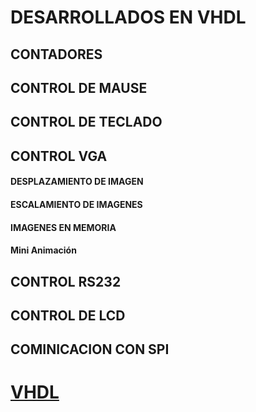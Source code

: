 # DESARROLLADOS EN VHDL

## CONTADORES

##  CONTROL DE MAUSE

## CONTROL DE TECLADO 

## CONTROL VGA

#### DESPLAZAMIENTO DE IMAGEN
#### ESCALAMIENTO DE IMAGENES
#### IMAGENES EN MEMORIA
#### Mini Animación

## CONTROL RS232

## CONTROL DE LCD

## COMINICACION CON SPI 



# [VHDL](https://github.com/ErickLopC/fpga_xilix/tree/main)
